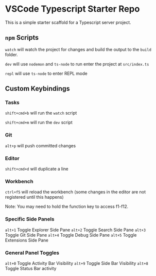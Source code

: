 # VSCode Typescript Starter Repo

This is a simple starter scaffold for a Typescript server project.

## `npm` Scripts

`watch` will watch the project for changes and build the output to the `build` folder.

`dev` will use `nodemon` and `ts-node` to run enter the project at `src/index.ts`

`repl` will use `ts-node` to enter REPL mode

## Custom Keybindings

### Tasks
`shift+cmd+b` will run the `watch` script

`shift+cmd+m` will run the `dev` script

### Git
`alt+p` will push committed changes

### Editor
`shift+cmd+d` will duplicate a line

### Workbench
`ctrl+f5` will reload the workbench (some changes in the editor are not registered until this happens)

Note: You may need to hold the function key to access f1-f12.

### Specific Side Panels
`alt+1` Toggle Explorer Side Pane
`alt+2` Toggle Search Side Pane
`alt+3` Toggle Git Side Pane
`alt+4` Toggle Debug Side Pane
`alt+5` Toggle Extensions Side Pane

### General Panel Toggles
`alt+0` Toggle Activity Bar Visibility
`alt+9` Toggle Side Bar Visibility
`alt+8` Toggle Status Bar activity
